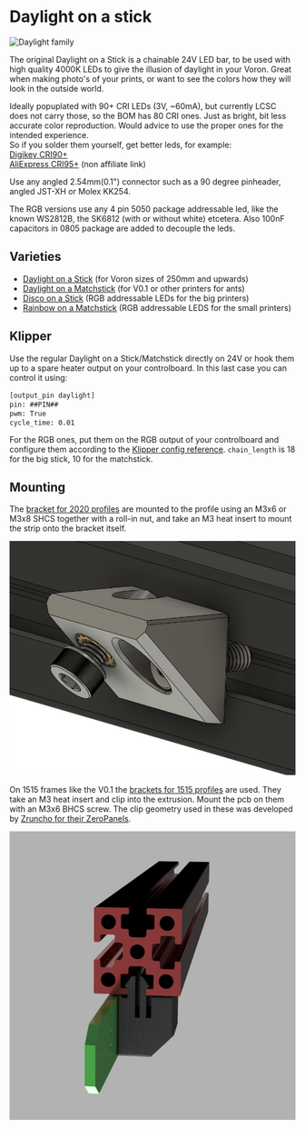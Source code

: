 # Daylight on a stick

![Daylight family](./images/Daylight.png)

The original Daylight on a Stick is a chainable 24V LED bar, to be used with high quality 4000K LEDs to give the illusion of daylight in your Voron. Great when making photo's of your prints, or want to see the colors how they will look in the outside world.  

Ideally popuplated with 90+ CRI LEDs (3V, ~60mA), but currently LCSC does not carry those, so the BOM has 80 CRI ones. Just as bright, bit less accurate color reproduction. Would advice to use the proper ones for the intended experience.  
So if you solder them yourself, get better leds, for example:  
[Digikey CRI90+](https://www.digikey.com/en/products/detail/JB2835AWT-W-U40GA0000-N0000001/2138-JB2835AWT-W-U40GA0000-N0000001CT-ND/10820479)  
[AliExpress CRI95+](https://www.aliexpress.com/item/4000389792048.html) (non affiliate link)

Use any angled 2.54mm(0.1") connector such as a 90 degree pinheader, angled JST-XH or Molex KK254.

The RGB versions use any 4 pin 5050 package addressable led, like the known WS2812B, the SK6812 (with or without white) etcetera. Also 100nF capacitors in 0805 package are added to decouple the leds.

## Varieties

- [Daylight on a Stick](./Daylight_on_a_stick/) (for Voron sizes of 250mm and upwards)
- [Daylight on a Matchstick](./Daylight_on_a_matchstick/) (for V0.1 or other printers for ants)
- [Disco on a Stick](./Disco_on_a_stick/) (RGB addressable LEDs for the big printers)
- [Rainbow on a Matchstick](./Rainbow_on_a_matchstick/) (RGB addressable LEDS for the small printers)

## Klipper
Use the regular Daylight on a Stick/Matchstick directly on 24V or hook them up to a spare heater output on your controlboard. In this last case you can control it using:

```
[output_pin daylight]
pin: ##PIN##
pwm: True
cycle_time: 0.01
```

For the RGB ones, put them on the RGB output of your controlboard and configure them according to the [Klipper config reference](https://www.klipper3d.org/Config_Reference.html#neopixel). `chain_length` is 18 for the big stick, 10 for the matchstick.

## Mounting

The [bracket for 2020 profiles](./STL/Brackets_2020.stl) are mounted to the profile using an M3x6 or M3x8 SHCS together with a roll-in nut, and take an M3 heat insert to mount the strip onto the bracket itself.  

![bracket_2020](./images/Brackets_2020.png)
  
On 1515 frames like the V0.1 the [brackets for 1515 profiles](./STL/Brackets_1515_x2.stl) are used. They take an M3 heat insert and clip into the extrusion. Mount the pcb on them with an M3x6 BHCS screw.
The clip geometry used in these was developed by [Zruncho for their ZeroPanels](https://github.com/zruncho3d/ZeroPanels).  
  
![bracket_1515_x2](./images/Brackets_1515x2.png)